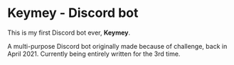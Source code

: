 # Keymey - Discord bot  
This is my first Discord bot ever, **Keymey**.

A multi-purpose Discord bot originally made because of challenge, back in April 2021. Currently being entirely written for the 3rd time.

<!--

Hello fellow developper. What you see bellow this text is an FaQ when the bot rewritting will be finished.

### QnA

1. Why is it on GitHub after a year?
> Because this new version of Keymey is entirely rewritten.

2. What are the differences between the old and new Keymey?
> "New Keymey" is entirely rewritten, so the code is more readable and maybe people could look at my code to resolve theirs.-->